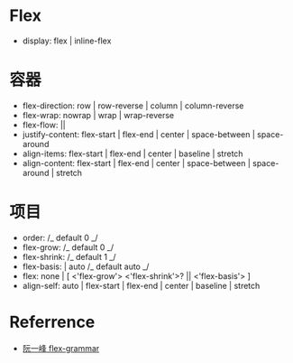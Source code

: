 # Flex

- display: flex | inline-flex

# 容器

- flex-direction: row | row-reverse | column | column-reverse
- flex-wrap: nowrap | wrap | wrap-reverse
- flex-flow: <flex-direction> || <flex-wrap>
- justify-content: flex-start | flex-end | center | space-between | space-around
- align-items: flex-start | flex-end | center | baseline | stretch
- align-content: flex-start | flex-end | center | space-between | space-around | stretch

# 项目

- order: <integer> /_ default 0 _/
- flex-grow: <number> /_ default 0 _/
- flex-shrink: <number> /_ default 1 _/
- flex-basis: <length> | auto /_ default auto _/
- flex: none | [ <'flex-grow'> <'flex-shrink'>? || <'flex-basis'> ]
- align-self: auto | flex-start | flex-end | center | baseline | stretch

# Referrence

- [阮一峰 flex-grammar](http://www.ruanyifeng.com/blog/2015/07/flex-grammar.html)
